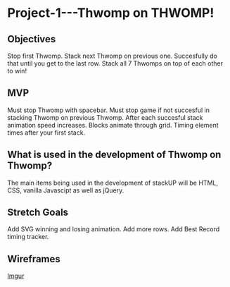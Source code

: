 # Project-1---Thwomp on THWOMP!

## Objectives
Stop first Thwomp.
Stack next Thwomp on previous one.
Succesfully do that until you get to the last row.
Stack all 7 Thwomps on top of each other to win!

## MVP
Must stop Thwomp with spacebar.
Must stop game if not succesful in stacking Thwomp on previous Thwomp.
After each succesful stack animation speed increases.
Blocks animate through grid.
Timing element times after your first stack.


## What is used in the development of Thwomp on Thwomp?
The main items being used in the development of stackUP will be HTML, CSS, vanilla Javascipt as well as jQuery.

## Stretch Goals
Add SVG winning and losing animation.
Add more rows.
Add Best Record timing tracker.

## Wireframes
[Imgur](http://i.imgur.com/jPNwKEB.png)

